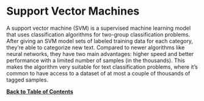 # Support Vector Machines
A support vector machine (SVM) is a supervised machine learning model that uses classification algorithms for two-group classification problems. After giving an SVM model sets of labeled training data for each category, they’re able to categorize new text. Compared to newer algorithms like neural networks, they have two main advantages: higher speed and better performance with a limited number of samples (in the thousands). This makes the algorithm very suitable for text classification problems, where it’s common to have access to a dataset of at most a couple of thousands of tagged samples.

[**Back to Table of Contents**](https://github.com/plee0617/IS-170-Binder#table-of-contents)
